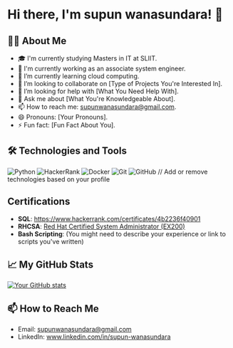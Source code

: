 # Hi there, I'm supun wanasundara! 👋

## 👨‍💻 About Me
- 🎓 I'm currently studying Masters in IT at SLIIT.
- 🔭 I'm currently working as an associate system engineer.
- 🌱 I’m currently learning cloud computing.
- 👯 I’m looking to collaborate on [Type of Projects You're Interested In].
- 🤔 I’m looking for help with [What You Need Help With].
- 💬 Ask me about [What You're Knowledgeable About].
- 📫 How to reach me: supunwanasundara@gmail.com.
- 😄 Pronouns: [Your Pronouns].
- ⚡ Fun fact: [Fun Fact About You].

## 🛠 Technologies and Tools

![Python](https://img.shields.io/badge/-Python-3776AB?style=flat-square&logo=Python&logoColor=white)
![HackerRank](https://img.shields.io/badge/-HackerRank-00EA64?style=flat-square&logo=HackerRank&logoColor=white)
![Docker](https://img.shields.io/badge/-Docker-2496ED?style=flat-square&logo=Docker&logoColor=white)
![Git](https://img.shields.io/badge/-Git-F05032?style=flat-square&logo=git&logoColor=white)
![GitHub](https://img.shields.io/badge/-GitHub-181717?style=flat-square&logo=github)
// Add or remove technologies based on your profile

## Certifications

- **SQL**: https://www.hackerrank.com/certificates/4b2236f40901
- **RHCSA**: [Red Hat Certified System Administrator (EX200)](https://www.credly.com/badges/56bf8439-4ed6-499f-ac2d-db056e6572eb/public_url)
- **Bash Scripting**: (You might need to describe your experience or link to scripts you've written)

## 📈 My GitHub Stats

[![Your GitHub stats](https://github-readme-stats.vercel.app/api?username=usupun&show_icons=true&theme=radical)](https://github.com/anuraghazra/github-readme-stats)

## 📫 How to Reach Me
- Email: supunwanasundara@gmail.com
- LinkedIn: www.linkedin.com/in/supun-wanasundara

